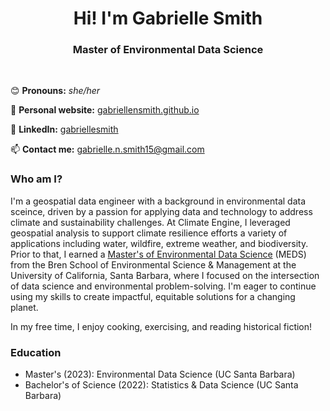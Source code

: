 <h1 align="center">Hi! I'm Gabrielle Smith</h1>

<h3 align="center"> Master of Environmental Data Science</h3>

<br>

😊 **Pronouns:** *she/her* 

📝 **Personal website:** [gabriellensmith.github.io](https://gabriellensmith.github.io/)

🔗 **LinkedIn:** [gabriellesmith](https://www.linkedin.com/in/gabrielle-smith-38a6a31a3/) 

📫 **Contact me:** [gabrielle.n.smith15@gmail.com](mailto:gabrielle.n.smith15@gmail.com)

### Who am I? 

I'm a geospatial data engineer with a background in environmental data sceince, driven by a passion for applying data and technology to address climate and sustainability challenges. At Climate Engine, I leveraged geospatial analysis to support climate resilience efforts a variety of applications including water, wildfire, extreme weather, and biodiversity. Prior to that, I earned a [Master's of Environmental Data Science](https://bren.ucsb.edu/masters-programs/master-environmental-data-science/academics-meds) (MEDS) from the Bren School of Environmental Science & Management at the University of California, Santa Barbara, where I focused on the intersection of data science and environmental problem-solving. I'm eager to continue using my skills to create impactful, equitable solutions for a changing planet.

In my free time, I enjoy cooking, exercising, and reading historical fiction! 

### Education

- Master's (2023): Environmental Data Science (UC Santa Barbara)
- Bachelor's of Science (2022): Statistics & Data Science (UC Santa Barbara)

